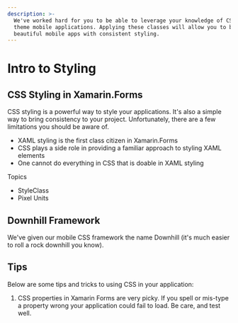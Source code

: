 ```yaml
---
description: >-
  We've worked hard for you to be able to leverage your knowledge of CSS to
  theme mobile applications. Applying these classes will allow you to build
  beautiful mobile apps with consistent styling.
---
```


# Intro to Styling

## CSS Styling in Xamarin.Forms

CSS styling is a powerful way to style your applications. It's also a simple way to bring consistency to your project. Unfortunately, there are a few limitations you should be aware of.

* XAML styling is the first class citizen in Xamarin.Forms
* CSS plays a side role in providing a familiar approach to styling XAML elements
* One cannot do everything in CSS that is doable in XAML styling

Topics  
+ StyleClass  
+ Pixel Units

## Downhill Framework

We've given our mobile CSS framework the name Downhill \(it's much easier to roll a rock downhill you know\). 

## Tips

Below are some tips and tricks to using CSS in your application:

1. CSS properties in Xamarin Forms are very picky. If you spell or mis-type a property wrong your application could fail to load. Be care, and test well.

